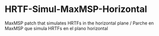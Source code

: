 # HRTF-Simul-MaxMSP-Horizontal
MaxMSP patch that simulates HRTFs in the horizontal plane / Parche en MaxMSP que simula HRTFs en el plano horizontal
